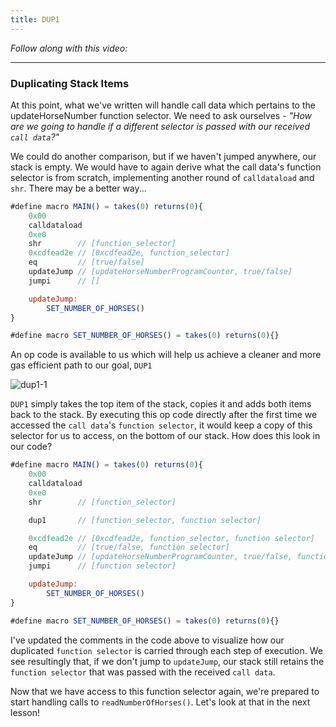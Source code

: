 ```yaml
---
title: DUP1
---
```


_Follow along with this video:_

---

### Duplicating Stack Items

At this point, what we've written will handle call data which pertains to the updateHorseNumber function selector. We need to ask ourselves - _"How are we going to handle if a different selector is passed with our received `call data`?"_

We could do another comparison, but if we haven't jumped anywhere, our stack is empty. We would have to again derive what the call data's function selector is from scratch, implementing another round of `calldataload` and `shr`. There may be a better way...

```js
#define macro MAIN() = takes(0) returns(0){
    0x00
    calldataload
    0xe0
    shr        // [function_selector]
    0xcdfead2e // [0xcdfead2e, function_selector]
    eq         // [true/false]
    updateJump // [updateHorseNumberProgramCounter, true/false]
    jumpi      // []

    updateJump:
        SET_NUMBER_OF_HORSES()
}

#define macro SET_NUMBER_OF_HORSES() = takes(0) returns(0){}
```

An op code is available to us which will help us achieve a cleaner and more gas efficient path to our goal, `DUP1`

![dup1-1](/formal-verification-1/22-dup1/dup1-1.png)

`DUP1` simply takes the top item of the stack, copies it and adds both items back to the stack. By executing this op code directly after the first time we accessed the `call data`'s `function selector`, it would keep a copy of this selector for us to access, on the bottom of our stack. How does this look in our code?

```js
#define macro MAIN() = takes(0) returns(0){
    0x00
    calldataload
    0xe0
    shr        // [function_selector]

    dup1       // [function_selector, function selector]

    0xcdfead2e // [0xcdfead2e, function_selector, function selector]
    eq         // [true/false, function selector]
    updateJump // [updateHorseNumberProgramCounter, true/false, function selector]
    jumpi      // [function selector]

    updateJump:
        SET_NUMBER_OF_HORSES()
}

#define macro SET_NUMBER_OF_HORSES() = takes(0) returns(0){}
```

I've updated the comments in the code above to visualize how our duplicated `function selector` is carried through each step of execution. We see resultingly that, if we don't jump to `updateJump`, our stack still retains the `function selector` that was passed with the received `call data`.

Now that we have access to this function selector again, we're prepared to start handling calls to `readNumberOfHorses()`. Let's look at that in the next lesson!
